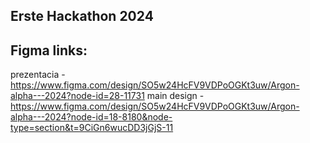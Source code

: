 ## Erste Hackathon 2024

## Figma links:
prezentacia - https://www.figma.com/design/SO5w24HcFV9VDPoOGKt3uw/Argon-alpha---2024?node-id=28-11731
main design - https://www.figma.com/design/SO5w24HcFV9VDPoOGKt3uw/Argon-alpha---2024?node-id=18-8180&node-type=section&t=9CiGn6wucDD3jGjS-11

